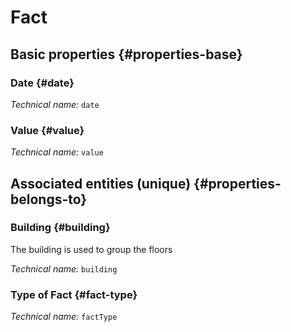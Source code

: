 # Fact
<!--- THIS FILE IS GENERATED PLEASE DO NOT EDIT IT DIRECTLY --->



## Basic properties {#properties-base}

### Date {#date}



*Technical name:* ```date```

### Value {#value}



*Technical name:* ```value```


## Associated entities (unique) {#properties-belongs-to}

### Building {#building}

The building is used to group the floors

*Technical name:* ```building```

### Type of Fact {#fact-type}



*Technical name:* ```factType```





